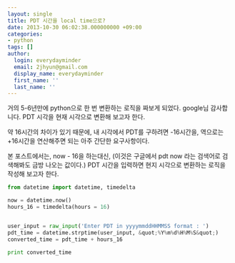 ```yaml
---
layout: single
title: PDT 시간을 local time으로?
date: 2013-10-30 06:02:38.000000000 +09:00
categories:
- python
tags: []
author:
  login: everydayminder
  email: 2jhyun@gmail.com
  display_name: everydayminder
  first_name: ''
  last_name: ''
---
```

거의 5-6년만에 python으로 한 번 변환하는 로직을 짜보게 되었다.
google님 감사합니다.
PDT 시각을 현재 시각으로 변환해 보고자 한다.

약 16시간의 차이가 있기 때문에, 내 시각에서 PDT를 구하려면 -16시간을, 역으로는 +16시간을 연산해주면
되는 아주 간단한 요구사항이다.

본 포스트에서는, now - 16을 하는대신, (이것은 구글에서 pdt now 라는 검색어로 검색해봐도 금방 나오는 값이다.)
PDT 시간을 입력하면 현지 시각으로 변환하는 로직을 작성해 보고자 한다.


```python
from datetime import datetime, timedelta

now = datetime.now()
hours_16 = timedelta(hours = 16)


user_input = raw_input('Enter PDT in yyyymmddHHMMSS format : ')
pdt_time = datetime.strptime(user_input, &quot;%Y%m%d%H%M%S&quot;)
converted_time = pdt_time + hours_16

print converted_time

```

